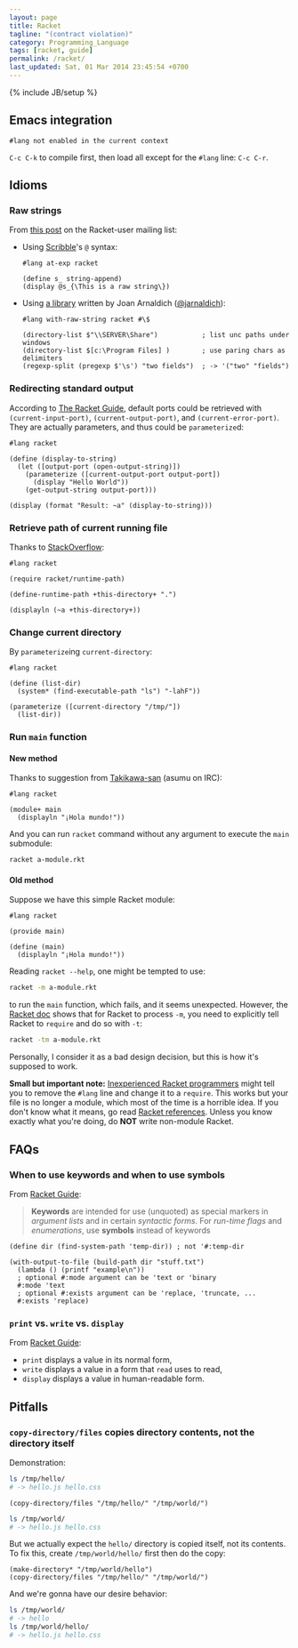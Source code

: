 ```yaml
---
layout: page
title: Racket
tagline: "(contract violation)"
category: Programming_Language
tags: [racket, guide]
permalink: /racket/
last_updated: Sat, 01 Mar 2014 23:45:54 +0700
---
```

{% include JB/setup %}

## Emacs integration

`#lang not enabled in the current context`

`C-c C-k` to compile first, then load all except for the `#lang` line: `C-c
C-r`.

## Idioms

### Raw strings

From
[this post](https://groups.google.com/forum/#!topic/racket-users/4h0RHjvuzYk)
on the Racket-user mailing list:

* Using [Scribble](http://docs.racket-lang.org/scribble/)'s `@` syntax:

  ```racket
  #lang at-exp racket

  (define s_ string-append)
  (display @s_{\This is a raw string\})
  ```

* Using [a library](https://github.com/jarnaldich/with-raw-string) written by
  Joan Arnaldich ([@jarnaldich](https://github.com/jarnaldich)):

  ```racket
  #lang with-raw-string racket #\$

  (directory-list $"\\SERVER\Share")           ; list unc paths under windows
  (directory-list $[c:\Program Files] )        ; use paring chars as delimiters
  (regexp-split (pregexp $'\s') "two fields")  ; -> '("two" "fields")
  ```

### Redirecting standard output

According to
[The Racket Guide](http://docs.racket-lang.org/guide/default-ports.html),
default ports could be retrieved with `(current-input-port)`,
`(current-output-port)`, and `(current-error-port)`.  They are actually
parameters, and thus could be `parameterize`d:

```racket
#lang racket

(define (display-to-string)
  (let ([output-port (open-output-string)])
    (parameterize ([current-output-port output-port])
      (display "Hello World"))
    (get-output-string output-port)))

(display (format "Result: ~a" (display-to-string)))
```

### Retrieve path of current running file ###

Thanks to
[StackOverflow](http://stackoverflow.com/questions/16842811/racket-how-to-retrieve-the-path-of-the-running-file):

```racket
#lang racket

(require racket/runtime-path)

(define-runtime-path +this-directory+ ".")

(displayln (~a +this-directory+))
```

### Change current directory ###

By `parameterize`ing `current-directory`:

```racket
#lang racket

(define (list-dir)
  (system* (find-executable-path "ls") "-lahF"))

(parameterize ([current-directory "/tmp/"])
  (list-dir))
```

### Run `main` function ###

#### New method ####

Thanks to suggestion from [Takikawa-san](https://github.com/takikawa) (asumu
on IRC):

```racket
#lang racket

(module+ main
  (displayln "¡Hola mundo!"))
```

And you can run `racket` command without any argument to execute the `main`
submodule:

```sh
racket a-module.rkt
```

#### Old method ####

Suppose we have this simple Racket module:

```racket
#lang racket

(provide main)

(define (main)
  (displayln "¡Hola mundo!"))
```

Reading `racket --help`, one might be tempted to use:

```sh
racket -m a-module.rkt
```

to run the `main` function, which fails, and it seems unexpected.  However,
the [Racket doc](http://docs.racket-lang.org/guide/racket.html) shows that for
Racket to process `-m`, you need to explicitly tell Racket to `require` and do
so with `-t`:

```sh
racket -tm a-module.rkt
```

Personally, I consider it as a bad design decision, but this is how it's
supposed to work.

**Small but important note:**
[Inexperienced Racket programmers](http://stackoverflow.com/questions/6380327/how-do-you-load-a-file-into-racket-via-command-line)
might tell you to remove the `#lang` line and change it to a `require`.  This
works but your file is no longer a module, which most of the time is a
horrible idea.  If you don't know what it means, go read
[Racket references](http://docs.racket-lang.org/reference/module.html).
Unless you know exactly what you're doing, do **NOT** write non-module Racket.

## FAQs ##

### When to use keywords and when to use symbols ###

From [Racket Guide](http://docs.racket-lang.org/guide/keywords.html):

> **Keywords** are intended for use (unquoted) as special markers in *argument
> lists* and in certain *syntactic forms*. For *run-time flags* and
> *enumerations*, use **symbols** instead of keywords

```racket
(define dir (find-system-path 'temp-dir)) ; not '#:temp-dir

(with-output-to-file (build-path dir "stuff.txt")
  (lambda () (printf "example\n"))
  ; optional #:mode argument can be 'text or 'binary
  #:mode 'text
  ; optional #:exists argument can be 'replace, 'truncate, ...
  #:exists 'replace)
```

### `print` vs. `write` vs. `display`

From [Racket Guide](http://docs.racket-lang.org/guide/read-write.html):

* `print` displays a value in its normal form,
* `write` displays a value in a form that `read` uses to read,
* `display` displays a value in human-readable form.

## Pitfalls ##

### `copy-directory/files` copies directory contents, not the directory itself ###

Demonstration:

```sh
ls /tmp/hello/
# -> hello.js hello.css
```

```racket
(copy-directory/files "/tmp/hello/" "/tmp/world/")
```

```sh
ls /tmp/world/
# -> hello.js hello.css
```

But we actually expect the `hello/` directory is copied itself, not its
contents.  To fix this, create `/tmp/world/hello/` first then do the copy:

```racket
(make-directory* "/tmp/world/hello")
(copy-directory/files "/tmp/hello/" "/tmp/world/")
```

And we're gonna have our desire behavior:

```sh
ls /tmp/world/
# -> hello
ls /tmp/world/hello/
# -> hello.js hello.css
```
